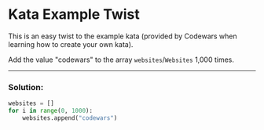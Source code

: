 # Kata Example Twist

This is an easy twist to the example kata (provided by Codewars when learning how to create your own kata).

Add the value "codewars" to the array `websites`/`Websites` 1,000 times.

---

### Solution:

```python
websites = []
for i in range(0, 1000):
    websites.append("codewars")
```
